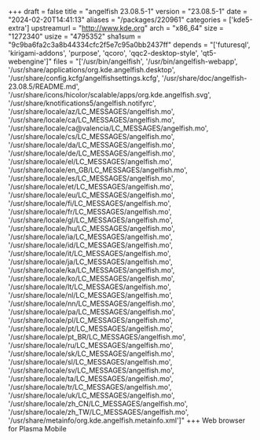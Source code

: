 +++
draft = false
title = "angelfish 23.08.5-1"
version = "23.08.5-1"
date = "2024-02-20T14:41:13"
aliases = "/packages/220961"
categories = ['kde5-extra']
upstreamurl = "http://www.kde.org"
arch = "x86_64"
size = "1272340"
usize = "4795352"
sha1sum = "9c9ba6fa2c3a8b44334cfc2f5e7c95a0bb2437ff"
depends = "['futuresql', 'kirigami-addons', 'purpose', 'qcoro', 'qqc2-desktop-style', 'qt5-webengine']"
files = "['/usr/bin/angelfish', '/usr/bin/angelfish-webapp', '/usr/share/applications/org.kde.angelfish.desktop', '/usr/share/config.kcfg/angelfishsettings.kcfg', '/usr/share/doc/angelfish-23.08.5/README.md', '/usr/share/icons/hicolor/scalable/apps/org.kde.angelfish.svg', '/usr/share/knotifications5/angelfish.notifyrc', '/usr/share/locale/az/LC_MESSAGES/angelfish.mo', '/usr/share/locale/ca/LC_MESSAGES/angelfish.mo', '/usr/share/locale/ca@valencia/LC_MESSAGES/angelfish.mo', '/usr/share/locale/cs/LC_MESSAGES/angelfish.mo', '/usr/share/locale/da/LC_MESSAGES/angelfish.mo', '/usr/share/locale/de/LC_MESSAGES/angelfish.mo', '/usr/share/locale/el/LC_MESSAGES/angelfish.mo', '/usr/share/locale/en_GB/LC_MESSAGES/angelfish.mo', '/usr/share/locale/es/LC_MESSAGES/angelfish.mo', '/usr/share/locale/et/LC_MESSAGES/angelfish.mo', '/usr/share/locale/eu/LC_MESSAGES/angelfish.mo', '/usr/share/locale/fi/LC_MESSAGES/angelfish.mo', '/usr/share/locale/fr/LC_MESSAGES/angelfish.mo', '/usr/share/locale/gl/LC_MESSAGES/angelfish.mo', '/usr/share/locale/hu/LC_MESSAGES/angelfish.mo', '/usr/share/locale/ia/LC_MESSAGES/angelfish.mo', '/usr/share/locale/id/LC_MESSAGES/angelfish.mo', '/usr/share/locale/it/LC_MESSAGES/angelfish.mo', '/usr/share/locale/ja/LC_MESSAGES/angelfish.mo', '/usr/share/locale/ka/LC_MESSAGES/angelfish.mo', '/usr/share/locale/ko/LC_MESSAGES/angelfish.mo', '/usr/share/locale/lt/LC_MESSAGES/angelfish.mo', '/usr/share/locale/nl/LC_MESSAGES/angelfish.mo', '/usr/share/locale/nn/LC_MESSAGES/angelfish.mo', '/usr/share/locale/pa/LC_MESSAGES/angelfish.mo', '/usr/share/locale/pl/LC_MESSAGES/angelfish.mo', '/usr/share/locale/pt/LC_MESSAGES/angelfish.mo', '/usr/share/locale/pt_BR/LC_MESSAGES/angelfish.mo', '/usr/share/locale/ru/LC_MESSAGES/angelfish.mo', '/usr/share/locale/sk/LC_MESSAGES/angelfish.mo', '/usr/share/locale/sl/LC_MESSAGES/angelfish.mo', '/usr/share/locale/sv/LC_MESSAGES/angelfish.mo', '/usr/share/locale/ta/LC_MESSAGES/angelfish.mo', '/usr/share/locale/tr/LC_MESSAGES/angelfish.mo', '/usr/share/locale/uk/LC_MESSAGES/angelfish.mo', '/usr/share/locale/zh_CN/LC_MESSAGES/angelfish.mo', '/usr/share/locale/zh_TW/LC_MESSAGES/angelfish.mo', '/usr/share/metainfo/org.kde.angelfish.metainfo.xml']"
+++
Web browser for Plasma Mobile
